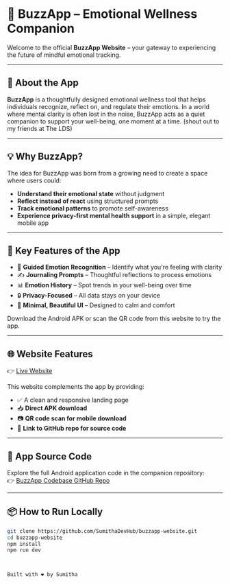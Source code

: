 # 📱 BuzzApp – Emotional Wellness Companion

Welcome to the official **BuzzApp Website** – your gateway to experiencing the future of mindful emotional tracking.

---

## 🌟 About the App

**BuzzApp** is a thoughtfully designed emotional wellness tool that helps individuals recognize, reflect on, and regulate their emotions. In a world where mental clarity is often lost in the noise, BuzzApp acts as a quiet companion to support your well-being, one moment at a time.
(shout out to my friends at The LDS)

---

## 💡 Why BuzzApp?

The idea for BuzzApp was born from a growing need to create a space where users could:

- **Understand their emotional state** without judgment
- **Reflect instead of react** using structured prompts
- **Track emotional patterns** to promote self-awareness
- **Experience privacy-first mental health support** in a simple, elegant mobile app

---

## 🚀 Key Features of the App

- 🧠 **Guided Emotion Recognition** – Identify what you're feeling with clarity
- ✍️ **Journaling Prompts** – Thoughtful reflections to process emotions
- 📊 **Emotion History** – Spot trends in your well-being over time
- 🔒 **Privacy-Focused** – All data stays on your device
- 🎨 **Minimal, Beautiful UI** – Designed to calm and comfort

Download the Android APK or scan the QR code from this website to try the app.

---

## 🌐 Website Features

👉 [Live Website](https://sumithadevhub.github.io/buzzapp-web)

This website complements the app by providing:

- ✅ A clean and responsive landing page
- 📥 **Direct APK download**
- 📷 **QR code scan for mobile download**
- 🔗 **Link to GitHub repo for source code**



---

## 🔗 App Source Code

Explore the full Android application code in the companion repository:  
👉 [BuzzApp Codebase GitHub Repo](https://github.com/SumithaDevHub/buzzapp-codebase)

---

## 📦 How to Run Locally

```bash
git clone https://github.com/SumithaDevHub/buzzapp-website.git
cd buzzapp-website
npm install
npm run dev



Built with ❤️ by Sumitha
```
